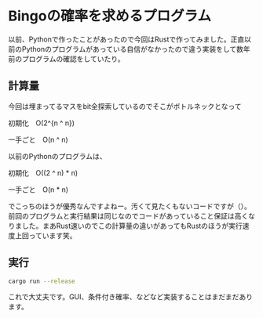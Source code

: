 # Bingoの確率を求めるプログラム

以前、Pythonで作ったことがあったので今回はRustで作ってみました。正直以前のPythonのプログラムがあっている自信がなかったので違う実装をして数年前のプログラムの確認をしていたり。

## 計算量
今回は埋まってるマスをbit全探索しているのでそこがボトルネックとなって

初期化　O(2^{n ^ n})

一手ごと　O(n ^ n)


以前のPythonのプログラムは、


初期化　O((2 ^ n) * n)

一手ごと　O(n * n)


でこっちのほうが優秀なんですよねー。汚くて見たくもないコードですが（）。
前回のプログラムと実行結果は同じなのでコードがあっていること保証は高くなりました。まあRust速いのでこの計算量の違いがあってもRustのほうが実行速度上回っています笑。

## 実行
```bash
cargo run --release
```
これで大丈夫です。GUI、条件付き確率、などなど実装することはまだまだあります。


